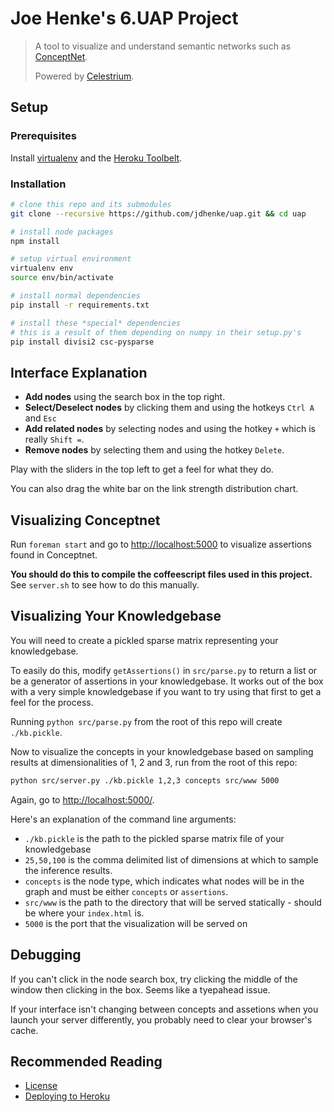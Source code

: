 Joe Henke's 6.UAP Project
=========================

> A tool to visualize and understand semantic networks such as [ConceptNet](http://conceptnet5.media.mit.edu/).
>
> Powered by [Celestrium](https://github.com/jdhenke/celestrium).

## Setup

### Prerequisites

Install [virtualenv](https://pypi.python.org/pypi/virtualenv) and the [Heroku Toolbelt](https://toolbelt.heroku.com/).

### Installation

```bash
# clone this repo and its submodules
git clone --recursive https://github.com/jdhenke/uap.git && cd uap

# install node packages
npm install

# setup virtual environment
virtualenv env
source env/bin/activate

# install normal dependencies
pip install -r requirements.txt

# install these *special* dependencies
# this is a result of them depending on numpy in their setup.py's
pip install divisi2 csc-pysparse
```

## Interface Explanation

* **Add nodes** using the search box in the top right.
* **Select/Deselect nodes** by clicking them and using the hotkeys `Ctrl A` and `Esc`
* **Add related nodes** by selecting nodes and using the hotkey `+` which is really `Shift =`.
* **Remove nodes** by selecting them and using the hotkey `Delete`.

Play with the sliders in the top left to get a feel for what they do.

You can also drag the white bar on the link strength distribution chart.

## Visualizing Conceptnet

Run `foreman start` and go to [http://localhost:5000](http://localhost:5000) to visualize assertions found in Conceptnet.

**You should do this to compile the coffeescript files used in this project.** See `server.sh` to see how to do this manually.

## Visualizing Your Knowledgebase

You will need to create a pickled sparse matrix representing your knowledgebase. 

To easily do this, modify `getAssertions()` in `src/parse.py` to return a list or be a generator of assertions in your knowledgebase. 
It works out of the box with a very simple knowledgebase if you want to try using that first to get a feel for the process.

Running `python src/parse.py` from the root of this repo will create `./kb.pickle`.

Now to visualize the concepts in your knowledgebase based on sampling results at dimensionalities of 1, 2 and 3, run from the root of this repo:

```bash
python src/server.py ./kb.pickle 1,2,3 concepts src/www 5000
```

Again, go to [http://localhost:5000/](http://localhost:5000/).

Here's an explanation of the command line arguments:

* `./kb.pickle` is the path to the pickled sparse matrix file of your knowledgebase
* `25,50,100` is the comma delimited list of dimensions at which to sample the inference results.
* `concepts` is the node type, which indicates what nodes will be in the graph and must be either `concepts` or `assertions`.
* `src/www` is the path to the directory that will be served statically - should be where your `index.html` is.
* `5000` is the port that the visualization will be served on

## Debugging

If you can't click in the node search box, try clicking the middle of the window then clicking in the box. Seems like a tyepahead issue.

If your interface isn't changing between concepts and assetions when you launch your server differently, you probably need to clear your browser's cache.

## Recommended Reading

 - [License](./LICENSE)
 - [Deploying to Heroku](./HEROKU.md)
